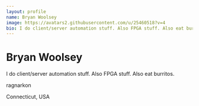 ```yaml
---
layout: profile
name: Bryan Woolsey
image: https://avatars2.githubusercontent.com/u/25460518?v=4
bio: I do client/server automation stuff. Also FPGA stuff. Also eat burritos.
---
```


# Bryan Woolsey

I do client/server automation stuff. Also FPGA stuff. Also eat burritos.

ragnarkon

Connecticut, USA


